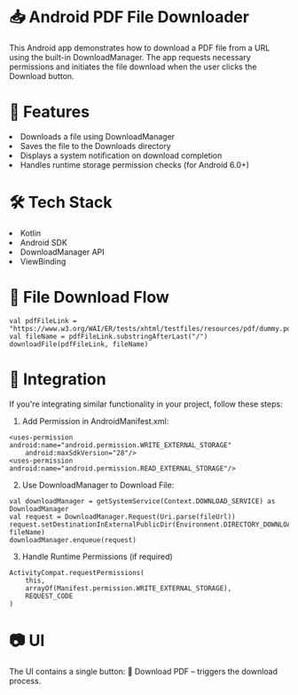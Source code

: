 # 📥 Android PDF File Downloader
This Android app demonstrates how to download a PDF file from a URL using the built-in DownloadManager. The app requests necessary permissions and initiates the file download when the user clicks the Download button. 

# 🚀 Features
<li>Downloads a file using DownloadManager
<li>Saves the file to the Downloads directory
<li>Displays a system notification on download completion
<li>Handles runtime storage permission checks (for Android 6.0+)

# 🛠️ Tech Stack
<li>Kotlin
<li>Android SDK
<li>DownloadManager API
<li>ViewBinding

# 📂 File Download Flow
```
val pdfFileLink = "https://www.w3.org/WAI/ER/tests/xhtml/testfiles/resources/pdf/dummy.pdf"
val fileName = pdfFileLink.substringAfterLast("/")
downloadFile(pdfFileLink, fileName)
```

# 🧩 Integration
If you're integrating similar functionality in your project, follow these steps:

1. Add Permission in AndroidManifest.xml:
```
<uses-permission android:name="android.permission.WRITE_EXTERNAL_STORAGE"
    android:maxSdkVersion="28"/>
<uses-permission android:name="android.permission.READ_EXTERNAL_STORAGE"/>
```

2. Use DownloadManager to Download File:
```
val downloadManager = getSystemService(Context.DOWNLOAD_SERVICE) as DownloadManager
val request = DownloadManager.Request(Uri.parse(fileUrl))
request.setDestinationInExternalPublicDir(Environment.DIRECTORY_DOWNLOADS, fileName)
downloadManager.enqueue(request)
```

3. Handle Runtime Permissions (if required)
```
ActivityCompat.requestPermissions(
    this,
    arrayOf(Manifest.permission.WRITE_EXTERNAL_STORAGE),
    REQUEST_CODE
)
```

# 📷 UI
The UI contains a single button:
🔘 Download PDF – triggers the download process.
